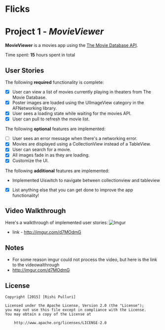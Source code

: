 # Flicks
# Project 1 - *MovieViewer*

**MovieViewer** is a movies app using the [The Movie Database API](http://docs.themoviedb.apiary.io/#).

Time spent: **15** hours spent in total

## User Stories

The following **required** functionality is complete:

- [x] User can view a list of movies currently playing in theaters from The Movie Database.
- [x] Poster images are loaded using the UIImageView category in the AFNetworking library.
- [x] User sees a loading state while waiting for the movies API.
- [x] User can pull to refresh the movie list.

The following **optional** features are implemented:

- [ ] User sees an error message when there's a networking error.
- [x] Movies are displayed using a CollectionView instead of a TableView.
- [x] User can search for a movie.
- [x] All images fade in as they are loading.
- [x] Customize the UI.

The following **additional** features are implemented:
- Implemented Uiswitch to navigate between collectionview and tableview
- [x] List anything else that you can get done to improve the app functionality!

## Video Walkthrough 


Here's a walkthrough of implemented user stories:
![Imgur](http://i.imgur.com/d7MOdmG.gifv)
- link - http://imgur.com/d7MOdmG



## Notes
- For some reason imgur could not process the video, but here is the link to the videowalthrough
- http://imgur.com/d7MOdmG


## License

    Copyright [2015] [Rishi Pulluri]

    Licensed under the Apache License, Version 2.0 (the "License");
    you may not use this file except in compliance with the License.
    You may obtain a copy of the License at

        http://www.apache.org/licenses/LICENSE-2.0
